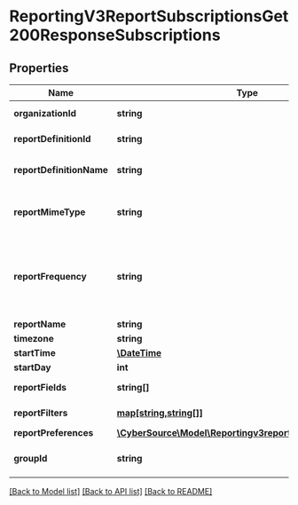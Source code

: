 # ReportingV3ReportSubscriptionsGet200ResponseSubscriptions

## Properties
Name | Type | Description | Notes
------------ | ------------- | ------------- | -------------
**organizationId** | **string** | Selected Organization Id | [optional] 
**reportDefinitionId** | **string** | Report Definition Id | [optional] 
**reportDefinitionName** | **string** | Report Definition Class | [optional] 
**reportMimeType** | **string** | Report Format                          Valid values: - application/xml - text/csv | [optional] 
**reportFrequency** | **string** | &#39;Report Frequency&#39;  Valid values: - DAILY - WEEKLY - MONTHLY - ADHOC | [optional] 
**reportName** | **string** | Report Name | [optional] 
**timezone** | **string** | Time Zone | [optional] 
**startTime** | [**\DateTime**](\DateTime.md) | Start Time | [optional] 
**startDay** | **int** | Start Day | [optional] 
**reportFields** | **string[]** | List of all fields String values | [optional] 
**reportFilters** | [**map[string,string[]]**](array.md) | List of filters to apply | [optional] 
**reportPreferences** | [**\CyberSource\Model\Reportingv3reportsReportPreferences**](Reportingv3reportsReportPreferences.md) |  | [optional] 
**groupId** | **string** | Id for the selected group. | [optional] 

[[Back to Model list]](../README.md#documentation-for-models) [[Back to API list]](../README.md#documentation-for-api-endpoints) [[Back to README]](../README.md)


